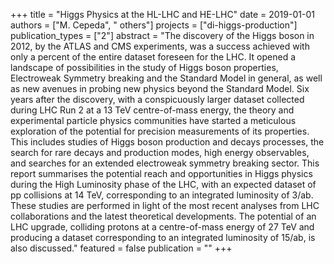 +++
title = "Higgs Physics at the HL-LHC and HE-LHC"
date = 2019-01-01
authors = ["M. Cepeda", " others"]
projects = ["di-higgs-production"]
publication_types = ["2"]
abstract = "The discovery of the Higgs boson in 2012, by the ATLAS and CMS experiments, was a success achieved with only a percent of the entire dataset foreseen for the LHC. It opened a landscape of possibilities in the study of Higgs boson properties, Electroweak Symmetry breaking and the Standard Model in general, as well as new avenues in probing new physics beyond the Standard Model. Six years after the discovery, with a conspicuously larger dataset collected during LHC Run 2 at a 13 TeV centre-of-mass energy, the theory and experimental particle physics communities have started a meticulous exploration of the potential for precision measurements of its properties. This includes studies of Higgs boson production and decays processes, the search for rare decays and production modes, high energy observables, and searches for an extended electroweak symmetry breaking sector. This report summarises the potential reach and opportunities in Higgs physics during the High Luminosity phase of the LHC, with an expected dataset of pp collisions at 14 TeV, corresponding to an integrated luminosity of 3/ab. These studies are performed in light of the most recent analyses from LHC collaborations and the latest theoretical developments. The potential of an LHC upgrade, colliding protons at a centre-of-mass energy of 27 TeV and producing a dataset corresponding to an integrated luminosity of 15/ab, is also discussed."
featured = false
publication = ""
+++
